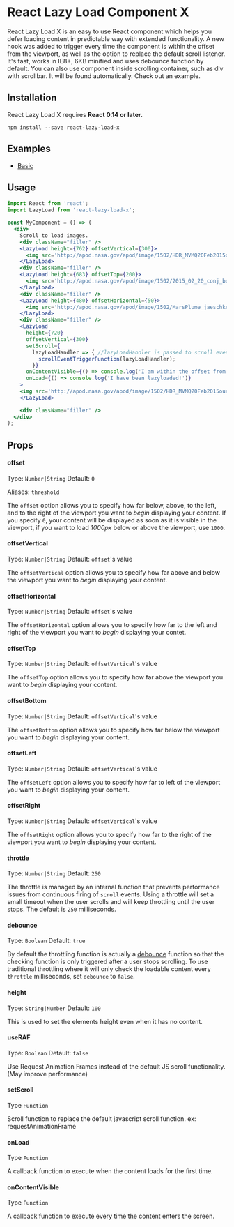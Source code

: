 React Lazy Load Component X
=========================

React Lazy Load X is an easy to use React component which helps you defer loading content in predictable way with extended functionality. A new hook was added to trigger every time the component is within the offset from the viewport, as well as the option to replace the default scroll listener.  It's fast, works in IE8+, 6KB minified and uses debounce function by default. You can also use component inside scrolling container, such as div with scrollbar. It will be found automatically. Check out an example.

## Installation
React Lazy Load X requires  **React 0.14 or later.**

```
npm install --save react-lazy-load-x
```

## Examples
* [Basic](https://github.com/markology/react-lazy-load-x/tree/master/examples/basic)

## Usage

```jsx
import React from 'react';
import LazyLoad from 'react-lazy-load-x';

const MyComponent = () => (
  <div>
    Scroll to load images.
    <div className="filler" />
    <LazyLoad height={762} offsetVertical={300}>
      <img src='http://apod.nasa.gov/apod/image/1502/HDR_MVMQ20Feb2015ouellet1024.jpg' />
    </LazyLoad>
    <div className="filler" />
    <LazyLoad height={683} offsetTop={200}>
      <img src='http://apod.nasa.gov/apod/image/1502/2015_02_20_conj_bourque1024.jpg' />
    </LazyLoad>
    <div className="filler" />
    <LazyLoad height={480} offsetHorizontal={50}>
      <img src='http://apod.nasa.gov/apod/image/1502/MarsPlume_jaeschke_480.gif' />
    </LazyLoad>
    <div className="filler" />
    <LazyLoad
      height={720}
      offsetVertical={300}
      setScroll={
        lazyLoadHandler => { //lazyLoadHandler is passed to scroll event and is called every event trigger
          scrollEventTriggerFunction(lazyLoadHandler);
        }}
      onContentVisible={() => console.log('I am within the offset from the viewport!')}
      onLoad={() => console.log('I have been lazyloaded!')}
    >
    <img src='http://apod.nasa.gov/apod/image/1502/HDR_MVMQ20Feb2015ouellet1024.jpg' />
    </LazyLoad>

    <div className="filler" />
  </div>
);
```

## Props

#### offset
Type: `Number|String` Default: `0`

Aliases: `threshold`

The `offset` option allows you to specify how far below, above, to the left, and to the right of the viewport you want to _begin_ displaying your content. If you specify `0`, your content will be displayed as soon as it is visible in the viewport, if you want to load _1000px_ below or above the viewport, use `1000`.

#### offsetVertical
Type: `Number|String` Default: `offset`'s value

The `offsetVertical` option allows you to specify how far above and below the viewport you want to _begin_ displaying your content.

#### offsetHorizontal
Type: `Number|String` Default: `offset`'s value

The `offsetHorizontal` option allows you to specify how far to the left and right of the viewport you want to _begin_ displaying your contet.

#### offsetTop
Type: `Number|String` Default: `offsetVertical`'s value

The `offsetTop` option allows you to specify how far above the viewport you want to _begin_ displaying your content.

#### offsetBottom
Type: `Number|String` Default: `offsetVertical`'s value

The `offsetBottom` option allows you to specify how far below the viewport you want to _begin_ displaying your content.

#### offsetLeft
Type: `Number|String` Default: `offsetVertical`'s value

The `offsetLeft` option allows you to specify how far to left of the viewport you want to _begin_ displaying your content.

#### offsetRight
Type: `Number|String` Default: `offsetVertical`'s value

The `offsetRight` option allows you to specify how far to the right of the viewport you want to _begin_ displaying your content.

#### throttle
Type: `Number|String` Default: `250`

The throttle is managed by an internal function that prevents performance issues from continuous firing of `scroll` events. Using a throttle will set a small timeout when the user scrolls and will keep throttling until the user stops. The default is `250` milliseconds.

#### debounce
Type: `Boolean` Default: `true`

By default the throttling function is actually a [debounce](https://lodash.com/docs#debounce) function so that the checking function is only triggered after a user stops scrolling. To use traditional throttling where it will only check the loadable content every `throttle` milliseconds, set `debounce` to `false`.

#### height
Type: `String|Number` Default: `100`

This is used to set the elements height even when it has no content.

#### useRAF
Type: `Boolean` Default: `false`

Use Request Animation Frames instead of the default JS scroll functionality. (May improve performance)

#### setScroll
Type `Function`

Scroll function to replace the default javascript scroll function. ex: requestAnimationFrame

#### onLoad
Type `Function`

A callback function to execute when the content loads for the first time.

#### onContentVisible
Type `Function`

A callback function to execute every time the content enters the screen.

